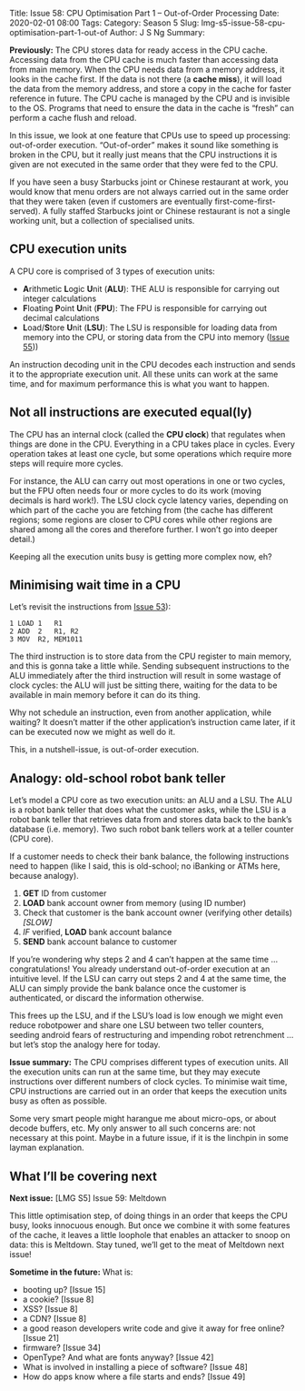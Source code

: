 Title: Issue 58: CPU Optimisation Part 1 – Out-of-Order Processing
Date: 2020-02-01 08:00
Tags: 
Category: Season 5
Slug: lmg-s5-issue-58-cpu-optimisation-part-1-out-of
Author: J S Ng
Summary: 

**Previously:** The CPU stores data for ready access in the CPU cache. Accessing data from the CPU cache is much faster than accessing data from main memory. When the CPU needs data from a memory address, it looks in the cache first. If the data is not there (a **cache miss**), it will load the data from the memory address, and store a copy in the cache for faster reference in future. The CPU cache is managed by the CPU and is invisible to the OS. Programs that need to ensure the data in the cache is “fresh” can perform a cache flush and reload.

In this issue, we look at one feature that CPUs use to speed up processing: out-of-order execution. “Out-of-order” makes it sound like something is broken in the CPU, but it really just means that the CPU instructions it is given are not executed in the same order that they were fed to the CPU.

If you have seen a busy Starbucks joint or Chinese restaurant at work, you would know that menu orders are not always carried out in the same order that they were taken (even if customers are eventually first-come-first-served). A fully staffed Starbucks joint or Chinese restaurant is not a single working unit, but a collection of specialised units.

## CPU execution units

A CPU core is comprised of 3 types of execution units:

- **A**rithmetic **L**ogic **U**nit (**ALU**): THE ALU is responsible for carrying out integer calculations
- **F**loating **P**oint **U**nit (**FPU**): The FPU is responsible for carrying out decimal calculations
- **L**oad/**S**tore **U**nit (**LSU**): The LSU is responsible for loading data from memory into the CPU, or storing data from the CPU into memory ([Issue 55]({filename}/season5/issue055/issue055.md)))

An instruction decoding unit in the CPU decodes each instruction and sends it to the appropriate execution unit. All these units can work at the same time, and for maximum performance this is what you want to happen.

## Not all instructions are executed equal(ly)

The CPU has an internal clock (called the **CPU clock**) that regulates when things are done in the CPU. Everything in a CPU takes place in cycles. Every operation takes at least one cycle, but some operations which require more steps will require more cycles.

For instance, the ALU can carry out most operations in one or two cycles, but the FPU often needs four or more cycles to do its work (moving decimals is hard work!). The LSU clock cycle latency varies, depending on which part of the cache you are fetching from (the cache has different regions; some regions are closer to CPU cores while other regions are shared among all the cores and therefore further. I won’t go into deeper detail.)

Keeping all the execution units busy is getting more complex now, eh?

## Minimising wait time in a CPU

Let’s revisit the instructions from [Issue 53]({filename}/season5/issue053/issue053.md)):

```
1 LOAD 1   R1
2 ADD  2   R1, R2
3 MOV  R2, MEM1011
```

The third instruction is to store data from the CPU register to main memory, and this is gonna take a little while. Sending subsequent instructions to the ALU immediately after the third instruction will result in some wastage of clock cycles: the ALU will just be sitting there, waiting for the data to be available in main memory before it can do its thing.

Why not schedule an instruction, even from another application, while waiting? It doesn’t matter if the other application’s instruction came later, if it can be executed now we might as well do it.

This, in a nutshell-issue, is out-of-order execution.

## Analogy: old-school robot bank teller

Let’s model a CPU core as two execution units: an ALU and a LSU. The ALU is a robot bank teller that does what the customer asks, while the LSU is a robot bank teller that retrieves data from and stores data back to the bank’s database (i.e. memory). Two such robot bank tellers work at a teller counter (CPU core).

If a customer needs to check their bank balance, the following instructions need to happen (like I said, this is old-school; no iBanking or ATMs here, because analogy).

1. **GET** ID from customer
2. **LOAD** bank account owner from memory (using ID number)
3. Check that customer is the bank account owner (verifying other details) *[SLOW]*
4. *IF* verified, **LOAD** bank account balance
5. **SEND** bank account balance to customer

If you’re wondering why steps 2 and 4 can’t happen at the same time … congratulations! You already understand out-of-order execution at an intuitive level. If the LSU can carry out steps 2 and 4 at the same time, the ALU can simply provide the bank balance once the customer is authenticated, or discard the information otherwise.

This frees up the LSU, and if the LSU’s load is low enough we might even reduce robotpower and share one LSU between two teller counters, seeding android fears of restructuring and impending robot retrenchment … but let’s stop the analogy here for today.

**Issue summary:** The CPU comprises different types of execution units. All the execution units can run at the same time, but they may execute instructions over different numbers of clock cycles. To minimise wait time, CPU instructions are carried out in an order that keeps the execution units busy as often as possible.

Some very smart people might harangue me about micro-ops, or about decode buffers, etc. My only answer to all such concerns are: not necessary at this point. Maybe in a future issue, if it is the linchpin in some layman explanation.

## What I’ll be covering next

**Next issue:** [LMG S5] Issue 59: Meltdown

This little optimisation step, of doing things in an order that keeps the CPU busy, looks innocuous enough. But once we combine it with some features of the cache, it leaves a little loophole that enables an attacker to snoop on data: this is Meltdown. Stay tuned, we’ll get to the meat of Meltdown next issue!

**Sometime in the future:** What is:

- booting up? [Issue 15]
- a cookie? [Issue 8]
- XSS? [Issue 8]
- a CDN? [Issue 8]
- a good reason developers write code and give it away for free online? [Issue 21]
- firmware? [Issue 34]
- OpenType? And what are fonts anyway? [Issue 42]
- What is involved in installing a piece of software? [Issue 48]
- How do apps know where a file starts and ends? [Issue 49]
